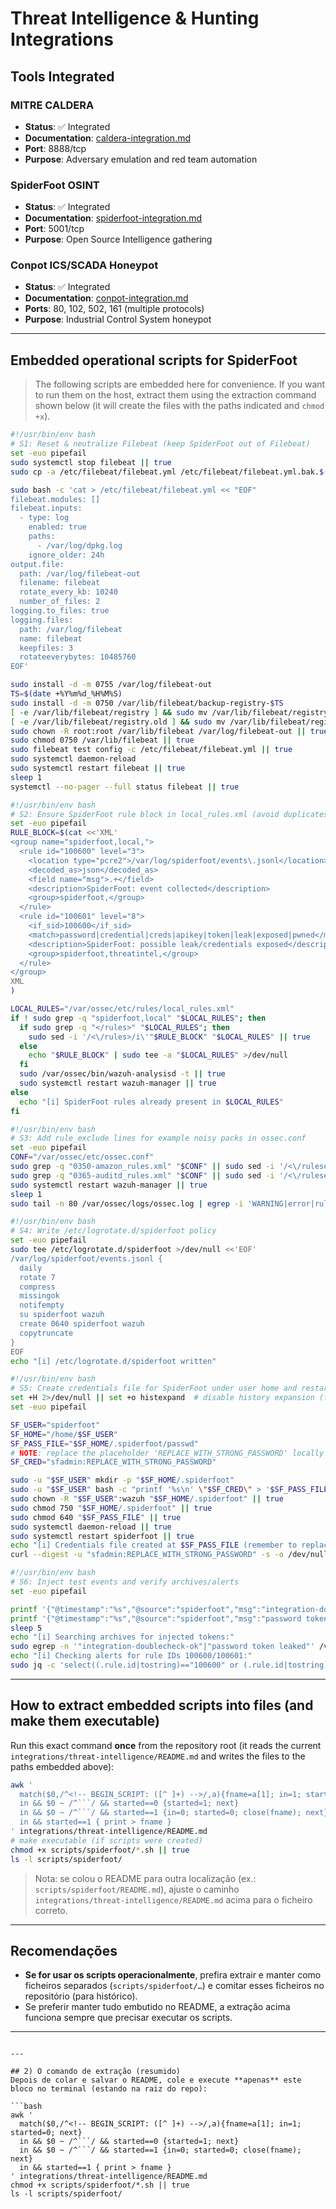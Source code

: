 # Threat Intelligence & Hunting Integrations

## Tools Integrated

### MITRE CALDERA
- **Status**: ✅ Integrated
- **Documentation**: [caldera-integration.md](caldera-integration.md)
- **Port**: 8888/tcp
- **Purpose**: Adversary emulation and red team automation

### SpiderFoot OSINT
- **Status**: ✅ Integrated
- **Documentation**: [spiderfoot-integration.md](spiderfoot-integration.md)
- **Port**: 5001/tcp
- **Purpose**: Open Source Intelligence gathering

### Conpot ICS/SCADA Honeypot
- **Status**: ✅ Integrated
- **Documentation**: [conpot-integration.md](conpot-integration.md)
- **Ports**: 80, 102, 502, 161 (multiple protocols)
- **Purpose**: Industrial Control System honeypot

---

## Embedded operational scripts for SpiderFoot

> The following scripts are embedded here for convenience. If you want to run them on the host, extract them using the extraction command shown below (it will create the files with the paths indicated and `chmod +x`).

<!-- BEGIN_SCRIPT: scripts/spiderfoot/S1-neutralize-filebeat.sh -->
```bash
#!/usr/bin/env bash
# S1: Reset & neutralize Filebeat (keep SpiderFoot out of Filebeat)
set -euo pipefail
sudo systemctl stop filebeat || true
sudo cp -a /etc/filebeat/filebeat.yml /etc/filebeat/filebeat.yml.bak.$(date +%Y%m%d_%H%M%S) 2>/dev/null || true

sudo bash -c 'cat > /etc/filebeat/filebeat.yml << "EOF"
filebeat.modules: []
filebeat.inputs:
  - type: log
    enabled: true
    paths:
      - /var/log/dpkg.log
    ignore_older: 24h
output.file:
  path: /var/log/filebeat-out
  filename: filebeat
  rotate_every_kb: 10240
  number_of_files: 2
logging.to_files: true
logging.files:
  path: /var/log/filebeat
  name: filebeat
  keepfiles: 3
  rotateeverybytes: 10485760
EOF'

sudo install -d -m 0755 /var/log/filebeat-out
TS=$(date +%Y%m%d_%H%M%S)
sudo install -d -m 0750 /var/lib/filebeat/backup-registry-$TS
[ -e /var/lib/filebeat/registry ] && sudo mv /var/lib/filebeat/registry /var/lib/filebeat/backup-registry-$TS/ || true
[ -e /var/lib/filebeat/registry.old ] && sudo mv /var/lib/filebeat/registry.old /var/lib/filebeat/backup-registry-$TS/ || true
sudo chown -R root:root /var/lib/filebeat /var/log/filebeat-out || true
sudo chmod 0750 /var/lib/filebeat || true
sudo filebeat test config -c /etc/filebeat/filebeat.yml || true
sudo systemctl daemon-reload
sudo systemctl restart filebeat || true
sleep 1
systemctl --no-pager --full status filebeat || true
````

<!-- END_SCRIPT -->

<!-- BEGIN_SCRIPT: scripts/spiderfoot/S2-ensure-wazuh-rules.sh -->

```bash
#!/usr/bin/env bash
# S2: Ensure SpiderFoot rule block in local_rules.xml (avoid duplicates)
set -euo pipefail
RULE_BLOCK=$(cat <<'XML'
<group name="spiderfoot,local,">
  <rule id="100600" level="3">
    <location type="pcre2">/var/log/spiderfoot/events\.jsonl</location>
    <decoded_as>json</decoded_as>
    <field name="msg">.+</field>
    <description>SpiderFoot: event collected</description>
    <group>spiderfoot,</group>
  </rule>
  <rule id="100601" level="8">
    <if_sid>100600</if_sid>
    <match>password|credential|creds|apikey|token|leak|exposed|pwned</match>
    <description>SpiderFoot: possible leak/credentials exposed</description>
    <group>spiderfoot,threatintel,</group>
  </rule>
</group>
XML
)

LOCAL_RULES="/var/ossec/etc/rules/local_rules.xml"
if ! sudo grep -q "spiderfoot,local" "$LOCAL_RULES"; then
  if sudo grep -q "</rules>" "$LOCAL_RULES"; then
    sudo sed -i '/<\/rules>/i\'"$RULE_BLOCK" "$LOCAL_RULES" || true
  else
    echo "$RULE_BLOCK" | sudo tee -a "$LOCAL_RULES" >/dev/null
  fi
  sudo /var/ossec/bin/wazuh-analysisd -t || true
  sudo systemctl restart wazuh-manager || true
else
  echo "[i] SpiderFoot rules already present in $LOCAL_RULES"
fi
```

<!-- END_SCRIPT -->

<!-- BEGIN_SCRIPT: scripts/spiderfoot/S3-silence-noisy-packs.sh -->

```bash
#!/usr/bin/env bash
# S3: Add rule_exclude lines for example noisy packs in ossec.conf
set -euo pipefail
CONF="/var/ossec/etc/ossec.conf"
sudo grep -q "0350-amazon_rules.xml" "$CONF" || sudo sed -i '/<\/ruleset>/i <rule_exclude>0350-amazon_rules.xml</rule_exclude>' "$CONF" || true
sudo grep -q "0365-auditd_rules.xml" "$CONF" || sudo sed -i '/<\/ruleset>/i <rule_exclude>0365-auditd_rules.xml</rule_exclude>' "$CONF" || true
sudo systemctl restart wazuh-manager || true
sleep 1
sudo tail -n 80 /var/ossec/logs/ossec.log | egrep -i 'WARNING|error|rules|analysisd' || true
```

<!-- END_SCRIPT -->

<!-- BEGIN_SCRIPT: scripts/spiderfoot/S4-logrotate-spiderfoot.sh -->

```bash
#!/usr/bin/env bash
# S4: Write /etc/logrotate.d/spiderfoot policy
set -euo pipefail
sudo tee /etc/logrotate.d/spiderfoot >/dev/null <<'EOF'
/var/log/spiderfoot/events.jsonl {
  daily
  rotate 7
  compress
  missingok
  notifempty
  su spiderfoot wazuh
  create 0640 spiderfoot wazuh
  copytruncate
}
EOF
echo "[i] /etc/logrotate.d/spiderfoot written"
```

<!-- END_SCRIPT -->

<!-- BEGIN_SCRIPT: scripts/spiderfoot/S5-spiderfoot-creds.sh -->

```bash
#!/usr/bin/env bash
# S5: Create credentials file for SpiderFoot under user home and restart
set +H 2>/dev/null || set +o histexpand  # disable history expansion (for "!" in passwords)
set -euo pipefail

SF_USER="spiderfoot"
SF_HOME="/home/$SF_USER"
SF_PASS_FILE="$SF_HOME/.spiderfoot/passwd"
# NOTE: replace the placeholder 'REPLACE_WITH_STRONG_PASSWORD' locally AFTER copying.
SF_CRED="sfadmin:REPLACE_WITH_STRONG_PASSWORD"

sudo -u "$SF_USER" mkdir -p "$SF_HOME/.spiderfoot"
sudo -u "$SF_USER" bash -c "printf '%s\n' \"$SF_CRED\" > '$SF_PASS_FILE'"
sudo chown -R "$SF_USER":wazuh "$SF_HOME/.spiderfoot" || true
sudo chmod 750 "$SF_HOME/.spiderfoot" || true
sudo chmod 640 "$SF_PASS_FILE" || true
sudo systemctl daemon-reload || true
sudo systemctl restart spiderfoot || true
echo "[i] Credentials file created at $SF_PASS_FILE (remember to replace placeholder password)"
curl --digest -u "sfadmin:REPLACE_WITH_STRONG_PASSWORD" -s -o /dev/null -w '%{http_code}\n' http://127.0.0.1:5002/ || true
```

<!-- END_SCRIPT -->

<!-- BEGIN_SCRIPT: scripts/spiderfoot/S6-ingest-and-verify.sh -->

```bash
#!/usr/bin/env bash
# S6: Inject test events and verify archives/alerts
set -euo pipefail

printf '{"@timestamp":"%s","@source":"spiderfoot","msg":"integration-doublecheck-ok"}\n' "$(date -u +%Y-%m-%dT%H:%M:%SZ)" | sudo tee -a /var/log/spiderfoot/events.jsonl >/dev/null
printf '{"@timestamp":"%s","@source":"spiderfoot","msg":"password token leaked for example.com"}\n' "$(date -u +%Y-%m-%dT%H:%M:%SZ)" | sudo tee -a /var/log/spiderfoot/events.jsonl >/dev/null
sleep 5
echo "[i] Searching archives for injected tokens:"
sudo egrep -n '"integration-doublecheck-ok"|"password token leaked"' /var/ossec/logs/archives/archives.json | tail -n 5 || true
echo "[i] Checking alerts for rule IDs 100600/100601:"
sudo jq -c 'select((.rule.id|tostring)=="100600" or (.rule.id|tostring)=="100601") | {ts:.timestamp, rule:.rule.id, desc:.rule.description, msg:(.data.msg // .full_log // "")}' /var/ossec/logs/alerts/alerts.json | tail -n 10 || true
```

<!-- END_SCRIPT -->

---

## How to extract embedded scripts into files (and make them executable)

Run this exact command **once** from the repository root (it reads the current `integrations/threat-intelligence/README.md` and writes the files to the paths embedded above):

````bash
awk '
  match($0,/^<!-- BEGIN_SCRIPT: ([^ ]+) -->/,a){fname=a[1]; in=1; started=0; next}
  in && $0 ~ /^```/ && started==0 {started=1; next}
  in && $0 ~ /^```/ && started==1 {in=0; started=0; close(fname); next}
  in && started==1 { print > fname }
' integrations/threat-intelligence/README.md
# make executable (if scripts were created)
chmod +x scripts/spiderfoot/*.sh || true
ls -l scripts/spiderfoot/
````

> Nota: se colou o README para outra localização (ex.: `scripts/spiderfoot/README.md`), ajuste o caminho `integrations/threat-intelligence/README.md` acima para o ficheiro correto.

---

## Recomendações

* **Se for usar os scripts operacionalmente**, prefira extrair e manter como ficheiros separados (`scripts/spiderfoot/…`) e comitar esses ficheiros no repositório (para histórico).
* Se preferir manter tudo embutido no README, a extração acima funciona sempre que precisar executar os scripts.

---

````

---

## 2) O comando de extração (resumido)
Depois de colar e salvar o README, cole e execute **apenas** este bloco no terminal (estando na raiz do repo):

```bash
awk '
  match($0,/^<!-- BEGIN_SCRIPT: ([^ ]+) -->/,a){fname=a[1]; in=1; started=0; next}
  in && $0 ~ /^```/ && started==0 {started=1; next}
  in && $0 ~ /^```/ && started==1 {in=0; started=0; close(fname); next}
  in && started==1 { print > fname }
' integrations/threat-intelligence/README.md
chmod +x scripts/spiderfoot/*.sh || true
ls -l scripts/spiderfoot/
